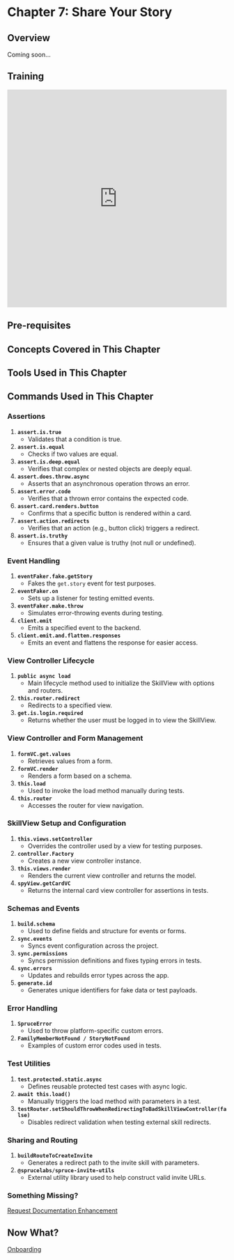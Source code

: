 # Chapter 7: Share Your Story

## Overview

Coming soon...

## Training

<div class="video-container">
    <iframe width="100%" height="500" src="https://www.youtube.com/embed/dbAcXWvKEwk?si=QuMv17EXlwrR54LA" title="YouTube video player" frameborder="0" allow="accelerometer; autoplay; clipboard-write; encrypted-media; gyroscope; picture-in-picture; web-share" referrerpolicy="strict-origin-when-cross-origin" allowfullscreen></iframe>
</div>

## Pre-requisites

## Concepts Covered in This Chapter

## Tools Used in This Chapter

## Commands Used in This Chapter

### **Assertions**
1. **`assert.is.true`**  
   - Validates that a condition is true.
2. **`assert.is.equal`**  
   - Checks if two values are equal.
3. **`assert.is.deep.equal`**  
   - Verifies that complex or nested objects are deeply equal.
4. **`assert.does.throw.async`**  
   - Asserts that an asynchronous operation throws an error.
5. **`assert.error.code`**  
   - Verifies that a thrown error contains the expected code.
6. **`assert.card.renders.button`**  
   - Confirms that a specific button is rendered within a card.
7. **`assert.action.redirects`**  
   - Verifies that an action (e.g., button click) triggers a redirect.
8. **`assert.is.truthy`**  
   - Ensures that a given value is truthy (not null or undefined).

### **Event Handling**
1. **`eventFaker.fake.getStory`**  
   - Fakes the `get.story` event for test purposes.
2. **`eventFaker.on`**  
   - Sets up a listener for testing emitted events.
3. **`eventFaker.make.throw`**  
   - Simulates error-throwing events during testing.
4. **`client.emit`**  
   - Emits a specified event to the backend.
5. **`client.emit.and.flatten.responses`**  
   - Emits an event and flattens the response for easier access.

### **View Controller Lifecycle**
1. **`public async load`**  
   - Main lifecycle method used to initialize the SkillView with options and routers.
2. **`this.router.redirect`**  
   - Redirects to a specified view.
3. **`get.is.login.required`**  
   - Returns whether the user must be logged in to view the SkillView.

### **View Controller and Form Management**
1. **`formVC.get.values`**  
   - Retrieves values from a form.
2. **`formVC.render`**  
   - Renders a form based on a schema.
3. **`this.load`**  
   - Used to invoke the load method manually during tests.
4. **`this.router`**  
   - Accesses the router for view navigation.

### **SkillView Setup and Configuration**
1. **`this.views.setController`**  
   - Overrides the controller used by a view for testing purposes.
2. **`controller.Factory`**  
   - Creates a new view controller instance.
3. **`this.views.render`**  
   - Renders the current view controller and returns the model.
4. **`spyView.getCardVC`**  
   - Returns the internal card view controller for assertions in tests.

### **Schemas and Events**
1. **`build.schema`**  
   - Used to define fields and structure for events or forms.
2. **`sync.events`**  
   - Syncs event configuration across the project.
3. **`sync.permissions`**  
   - Syncs permission definitions and fixes typing errors in tests.
4. **`sync.errors`**  
   - Updates and rebuilds error types across the app.
5. **`generate.id`**  
   - Generates unique identifiers for fake data or test payloads.

### **Error Handling**
1. **`SpruceError`**  
   - Used to throw platform-specific custom errors.
2. **`FamilyMemberNotFound / StoryNotFound`**  
   - Examples of custom error codes used in tests.

### **Test Utilities**
1. **`test.protected.static.async`**  
   - Defines reusable protected test cases with async logic.
2. **`await this.load()`**  
   - Manually triggers the load method with parameters in a test.
3. **`testRouter.setShouldThrowWhenRedirectingToBadSkillViewController(false)`**  
   - Disables redirect validation when testing external skill redirects.

### **Sharing and Routing**
1. **`buildRouteToCreateInvite`**  
   - Generates a redirect path to the invite skill with parameters.
2. **`@sprucelabs/spruce-invite-utils`**  
   - External utility library used to help construct valid invite URLs.

### Something Missing?

<div class="grid-buttons">
    <a class="btn" href="https://forms.gle/2ZMtwUxg1egV8sHT8">Request Documentation Enhancement</a>
</div>

## Now What?

<div class="grid-buttons">
    <a class="btn" href="{{ '/training/building-a-skill/onboarding/' | url }}">Onboarding</a>
</div>